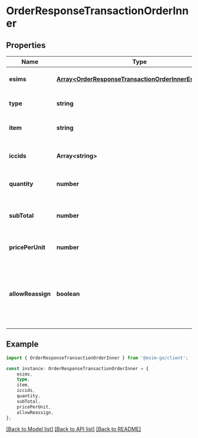 # OrderResponseTransactionOrderInner


## Properties

Name | Type | Description | Notes
------------ | ------------- | ------------- | -------------
**esims** | [**Array&lt;OrderResponseTransactionOrderInnerEsimsInner&gt;**](OrderResponseTransactionOrderInnerEsimsInner.md) |  | [optional] [default to undefined]
**type** | **string** | Item type [ bundle ] | [optional] [default to undefined]
**item** | **string** | Name of the bundle | [optional] [default to undefined]
**iccids** | **Array&lt;string&gt;** | ICCID of eSIM new bundle was assigned to | [optional] [default to undefined]
**quantity** | **number** | Quantity of items | [optional] [default to undefined]
**subTotal** | **number** | Cost of a bundle multiplied by its quantity | [optional] [default to undefined]
**pricePerUnit** | **number** | Price per each item | [optional] [default to undefined]
**allowReassign** | **boolean** | Allow a new eSIM to be provided if the bundle is not compatible with the eSIM profile | [optional] [default to undefined]

## Example

```typescript
import { OrderResponseTransactionOrderInner } from '@esim-go/client';

const instance: OrderResponseTransactionOrderInner = {
    esims,
    type,
    item,
    iccids,
    quantity,
    subTotal,
    pricePerUnit,
    allowReassign,
};
```

[[Back to Model list]](../README.md#documentation-for-models) [[Back to API list]](../README.md#documentation-for-api-endpoints) [[Back to README]](../README.md)
